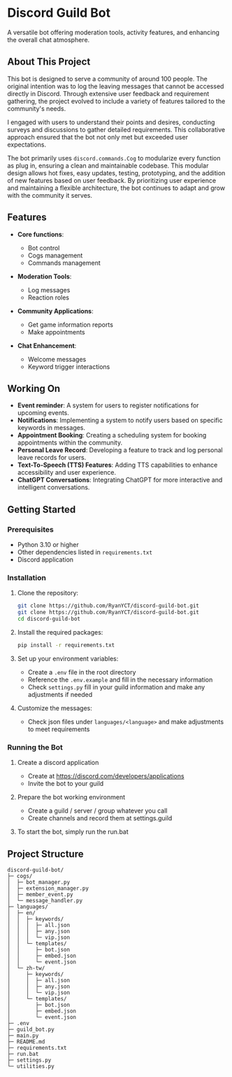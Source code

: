 # Discord Guild Bot
A versatile bot offering moderation tools, activity features, and enhancing the overall chat atmosphere.

## About This Project
This bot is designed to serve a community of around 100 people. The original intention was to log the leaving messages that cannot be accessed directly in Discord. Through extensive user feedback and requirement gathering, the project evolved to include a variety of features tailored to the community's needs.

I engaged with users to understand their points and desires, conducting surveys and discussions to gather detailed requirements. This collaborative approach ensured that the bot not only met but exceeded user expectations.

The bot primarily uses `discord.commands.Cog` to modularize every function as plug in, ensuring a clean and maintainable codebase. This modular design allows hot fixes, easy updates, testing, prototyping, and the addition of new features based on user feedback. By prioritizing user experience and maintaining a flexible architecture, the bot continues to adapt and grow with the community it serves.

## Features
- **Core functions**:
    - Bot control
    - Cogs management
    - Commands management

- **Moderation Tools**:
    - Log messages 
    - Reaction roles

- **Community Applications**:
    - Get game information reports
    - Make appointments

- **Chat Enhancement**:
    - Welcome messages
    - Keyword trigger interactions

## Working On
- **Event reminder**: A system for users to register notifications for upcoming events.
- **Notifications**: Implementing a system to notify users based on specific keywords in messages.
- **Appointment Booking**: Creating a scheduling system for booking appointments within the community.
- **Personal Leave Record**: Developing a feature to track and log personal leave records for users.
- **Text-To-Speech (TTS) Features**: Adding TTS capabilities to enhance accessibility and user experience.
- **ChatGPT Conversations**: Integrating ChatGPT for more interactive and intelligent conversations.

## Getting Started
### Prerequisites
- Python 3.10 or higher
- Other dependencies listed in `requirements.txt`
- Discord application

### Installation
1. Clone the repository:
    ```bash
    git clone https://github.com/RyanYCT/discord-guild-bot.git
    git clone https://github.com/RyanYCT/discord-guild-bot.git
    cd discord-guild-bot
    ```

2. Install the required packages:
    ```bash
    pip install -r requirements.txt
    ```

3. Set up your environment variables:
    - Create a `.env` file in the root directory
    - Reference the `.env.example` and fill in the necessary information
    - Check `settings.py` fill in your guild information and make any adjustments if needed

4. Customize the messages:
    - Check json files under `languages/<language>` and make adjustments to meet requirements


### Running the Bot
1. Create a discord application
    - Create at https://discord.com/developers/applications
    - Invite the bot to your guild

2. Prepare the bot working environment
    - Create a guild / server / group whatever you call
    - Create channels and record them at settings.guild

3. To start the bot, simply run the run.bat

## Project Structure
```
discord-guild-bot/
├─ cogs/
│  ├─ bot_manager.py
│  ├─ extension_manager.py
│  ├─ member_event.py
│  └─ message_handler.py
├─ languages/
│  ├─ en/
│  │  ├─ keywords/
│  │  │  ├─ all.json
│  │  │  ├─ any.json
│  │  │  └─ vip.json
│  │  └─ templates/
│  │     ├─ bot.json
│  │     ├─ embed.json
│  │     └─ event.json
│  └─ zh-tw/
│     ├─ keywords/
│     │  ├─ all.json
│     │  ├─ any.json
│     │  └─ vip.json
│     └─ templates/
│        ├─ bot.json
│        ├─ embed.json
│        └─ event.json
├─ .env
├─ guild_bot.py
├─ main.py
├─ README.md
├─ requirements.txt
├─ run.bat
├─ settings.py
└─ utilities.py
```
